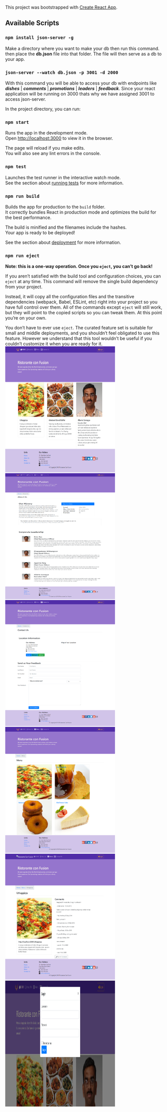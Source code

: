 This project was bootstrapped with [Create React App](https://github.com/facebook/create-react-app).

## Available Scripts

### `npm install json-server -g`
Make a directory where you want to make your db then run this command. then place the **db.json** file into that folder. The file will then serve as a db to your app.

### `json-server --watch db.json -p 3001 -d 2000`
With this command you will be able to access your db with endpoints like ***dishes*** | ***comments*** | ***promotions*** | ***leaders*** | ***feedback***. Since your react application will be running on 3000 thats why we have assigned 3001 to access json-server.

In the project directory, you can run:

### `npm start`

Runs the app in the development mode.<br />
Open [http://localhost:3000](http://localhost:3000) to view it in the browser.

The page will reload if you make edits.<br />
You will also see any lint errors in the console.

### `npm test`

Launches the test runner in the interactive watch mode.<br />
See the section about [running tests](https://facebook.github.io/create-react-app/docs/running-tests) for more information.

### `npm run build`

Builds the app for production to the `build` folder.<br />
It correctly bundles React in production mode and optimizes the build for the best performance.

The build is minified and the filenames include the hashes.<br />
Your app is ready to be deployed!

See the section about [deployment](https://facebook.github.io/create-react-app/docs/deployment) for more information.

### `npm run eject`

**Note: this is a one-way operation. Once you `eject`, you can’t go back!**

If you aren’t satisfied with the build tool and configuration choices, you can `eject` at any time. This command will remove the single build dependency from your project.

Instead, it will copy all the configuration files and the transitive dependencies (webpack, Babel, ESLint, etc) right into your project so you have full control over them. All of the commands except `eject` will still work, but they will point to the copied scripts so you can tweak them. At this point you’re on your own.

You don’t have to ever use `eject`. The curated feature set is suitable for small and middle deployments, and you shouldn’t feel obligated to use this feature. However we understand that this tool wouldn’t be useful if you couldn’t customize it when you are ready for it.
<img src="https://github.com/aparsh/Restraunt-React/blob/master/ui-images/home.png?raw=true" width="350" height="400" title="hover text">
<img src="https://github.com/aparsh/Restraunt-React/blob/master/ui-images/about.png?raw=true" width="350" height="400" title="hover text">
<img src="https://github.com/aparsh/Restraunt-React/blob/master/ui-images/contactus.png?raw=true" width="350" height="400" title="hover text">
<img src="https://github.com/aparsh/Restraunt-React/blob/master/ui-images/menu.png?raw=true" width="350" height="400" title="hover text">
<img src="https://github.com/aparsh/Restraunt-React/blob/master/ui-images/dishDetail.png?raw=true" width="350" height="400" title="hover text">
<img src="https://github.com/aparsh/Restraunt-React/blob/master/ui-images/login_modal.png?raw=true" width="350" height="400" title="hover text">


